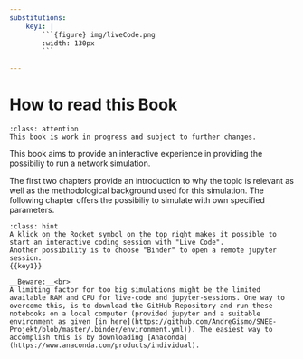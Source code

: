 ```yaml
---
substitutions:
    key1: |
        ```{figure} img/liveCode.png
        :width: 130px
        ```
    
---
```



# How to read this Book


```{admonition} Attention
:class: attention
This book is work in progress and subject to further changes.
```

This book aims to provide an interactive experience in providing the possibiliy to run a network simulation.

The first two chapters provide an introduction to why the topic is relevant as well as the methodological background used for this simulation. The following chapter offers the possibiliy to simulate with own specified parameters.

````{admonition} Hint
:class: hint
A klick on the Rocket symbol on the top right makes it possible to start an interactive coding session with "Live Code".
Another possibility is to choose "Binder" to open a remote jupyter session.
{{key1}}

__Beware:__<br>
A limiting factor for too big simulations might be the limited available RAM and CPU for live-code and jupyter-sessions. One way to overcome this, is to download the GitHub Repository and run these notebooks on a local computer (provided jupyter and a suitable environment as given [in here](https://github.com/AndreGismo/SNEE-Projekt/blob/master/.binder/environment.yml)). The easiest way to accomplish this is by downloading [Anaconda](https://www.anaconda.com/products/individual).
````
